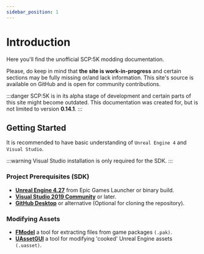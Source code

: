 ```yaml
---
sidebar_position: 1
---
```


# Introduction

Here you'll find the unofficial SCP:5K modding documentation. 

Please, do keep in mind that **the site is work-in-progress** and certain sections may be fully missing or/and lack information.
This site's source is available on GitHub and is open for community contributions.

:::danger
SCP:5K is in its alpha stage of development and certain parts of this site might become outdated. This documentation was created for, but is not limited to version **0.14.1**.
:::

## Getting Started

It is recommended to have basic understanding of `Unreal Engine 4` and `Visual Studio`.

:::warning
Visual Studio installation is only required for the SDK.
:::

### Project Prerequisites (SDK)

* **[Unreal Engine 4.27](https://www.unrealengine.com/en-US/download)** from Epic Games Launcher or binary build.
* **[Visual Studio 2019 Community](https://visualstudio.microsoft.com/thank-you-downloading-visual-studio/?sku=Community&channel=Release&version=VS2022&source=VSLandingPage&cid=2030&passive=false)** or later.
* **[GitHub Desktop](https://github.com/apps/desktop)** or alternative (Optional for cloning the repository).

### Modifying Assets

* **[FModel](https://fmodel.app)** a tool for extracting files from game packages `(.pak)`.
* **[UAssetGUI](https://github.com/atenfyr/UAssetGUI/releases)** a tool for modifying 'cooked' Unreal Engine assets `(.uasset)`.